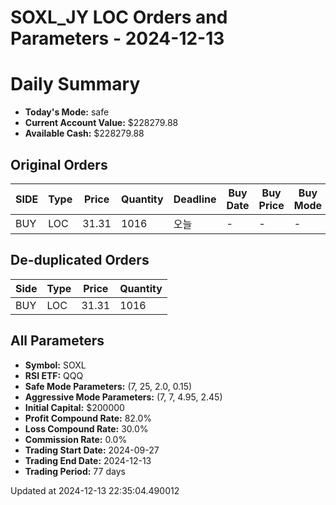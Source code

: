 # SOXL_JY LOC Orders and Parameters - 2024-12-13

# Daily Summary

- **Today's Mode:** safe
- **Current Account Value:** $228279.88
- **Available Cash:** $228279.88

## Original Orders

| SIDE | Type | Price | Quantity | Deadline | Buy Date | Buy Price | Buy Mode |
|------|------|-------|----------|----------|----------|-----------|----------|
| BUY | LOC | 31.31 | 1016 | 오늘 | - | - | - |

## De-duplicated Orders

| Side | Type | Price | Quantity |
|------|------|-------|----------|
| BUY | LOC | 31.31 | 1016 |

## All Parameters

- **Symbol:** SOXL
- **RSI ETF:** QQQ
- **Safe Mode Parameters:** (7, 25, 2.0, 0.15)
- **Aggressive Mode Parameters:** (7, 7, 4.95, 2.45)
- **Initial Capital:** $200000
- **Profit Compound Rate:** 82.0%
- **Loss Compound Rate:** 30.0%
- **Commission Rate:** 0.0%
- **Trading Start Date:** 2024-09-27
- **Trading End Date:** 2024-12-13
- **Trading Period:** 77 days

Updated at 2024-12-13 22:35:04.490012
